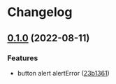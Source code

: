 # Changelog

## [0.1.0](https://github.com/agufaui/agufaui/compare/transform-v0.0.1...transform-v0.1.0) (2022-08-11)


### Features

* button alert alertError ([23b1361](https://github.com/agufaui/agufaui/commit/23b1361e99c21a35276e3210b9c1ec0c2f5190c0))
